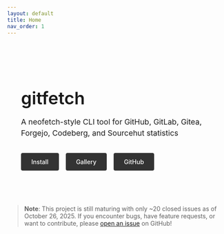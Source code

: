 ```yaml
---
layout: default
title: Home
nav_order: 1
---
```


<style>
.hero-section {
  margin: 2rem 0 3rem 0;
  padding: 2rem;
  background: var(--jtd-body-bg);
  border: 1px solid var(--jtd-border);
  border-radius: 8px;
}

.hero-section h1 {
  color: var(--jtd-accent);
  margin-bottom: 1rem;
  font-size: 2.5rem;
  font-weight: 600;
}

.hero-section p {
  font-size: 1.1rem;
  color: var(--jtd-primary-text);
  margin-bottom: 2rem;
  line-height: 1.5;
}

.cta-buttons {
  display: flex;
  gap: 1rem;
  flex-wrap: wrap;
}

.cta-button {
  display: inline-block;
  padding: 0.75rem 1.5rem;
  background: #22c55e;
  background-color: #333;
  color: white !important;
  text-decoration: none;
  border-radius: 4px;
  font-weight: 500;
}

.cta-button.secondary {
  background: #16a34a;
  background-color: #333;
  color: white !important;
  border: none;
}

.cta-button.secondary:hover {
  background: #15803d;
  color: white !important;
}

@media (max-width: 768px) {
  .hero-section h1 {
    font-size: 2rem;
  }

  .hero-section p {
    font-size: 1rem;
  }

  .cta-buttons {
    flex-direction: column;
  }
}
</style>

<div class="hero-section">
  <h1>gitfetch</h1>
  <p>A neofetch-style CLI tool for GitHub, GitLab, Gitea, Forgejo, Codeberg, and Sourcehut statistics</p>
  <div class="cta-buttons">
    <a href="/gitfetch/installation.html" class="cta-button">Install</a>
    <a href="/gitfetch/gallery.html" class="cta-button secondary">Gallery</a>
    <a href="https://github.com/Matars/gitfetch" class="cta-button secondary">GitHub</a>
  </div>
</div>

> **Note**: This project is still maturing with only ~20 closed issues as of October 26, 2025. If you encounter bugs, have feature requests, or want to contribute, please [open an issue](https://github.com/Matars/gitfetch/issues) on GitHub!
